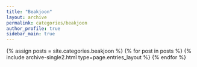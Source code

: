 ```yaml
---
title: "Beakjoon"
layout: archive
permalink: categories/beakjoon
author_profile: true
sidebar_main: true
---
```


{% assign posts = site.categories.beakjoon %}
{% for post in posts %} {% include archive-single2.html type=page.entries_layout %} {% endfor %}